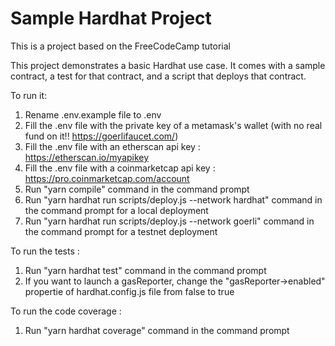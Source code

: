 # Sample Hardhat Project

This is a project based on the FreeCodeCamp tutorial

This project demonstrates a basic Hardhat use case. It comes with a sample contract, a test for that contract, and a script that deploys that contract.

To run it:

1. Rename .env.example file to .env
2. Fill the .env file with the private key of a metamask's wallet (with no real fund on it!! https://goerlifaucet.com/)
3. Fill the .env file with an etherscan api key : https://etherscan.io/myapikey
4. Fill the .env file with a coinmarketcap api key : https://pro.coinmarketcap.com/account
5. Run "yarn compile" command in the command prompt
6. Run "yarn hardhat run scripts/deploy.js --network hardhat" command in the command prompt for a local deployment
7. Run "yarn hardhat run scripts/deploy.js --network goerli" command in the command prompt for a testnet deployment

To run the tests :
1. Run "yarn hardhat test" command in the command prompt
2. If you want to launch a gasReporter, change the "gasReporter->enabled" propertie of hardhat.config.js file from false to true

To run the code coverage :
1. Run "yarn hardhat coverage" command in the command prompt
